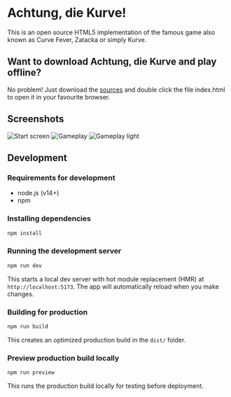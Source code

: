 # Achtung, die Kurve!
This is an open source HTML5 implementation of the famous game also known as Curve Fever, Zatacka or simply Kurve.

## Want to download Achtung, die Kurve and play offline?
No problem! Just download the [sources](https://achtungkurve.com/download/kurve-1.5.0.zip) and double click the file index.html to open it in your favourite browser.

## Screenshots

![](images/screenshot_1.png "Start screen") ![](images/screenshot_2.png "Gameplay") ![](images/screenshot_3.png "Gameplay light")

## Development

### Requirements for development
- node.js (v14+)
- npm

### Installing dependencies
```sh
npm install
```

### Running the development server
```sh
npm run dev
```
This starts a local dev server with hot module replacement (HMR) at `http://localhost:5173`. The app will automatically reload when you make changes.

### Building for production
```sh
npm run build
```
This creates an optimized production build in the `dist/` folder.

### Preview production build locally
```sh
npm run preview
```
This runs the production build locally for testing before deployment.
